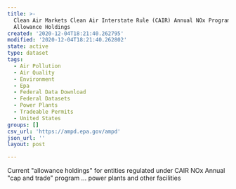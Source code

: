 ```yaml
---
title: >-
  Clean Air Markets Clean Air Interstate Rule (CAIR) Annual NOx Program
  Allowance Holdings
created: '2020-12-04T18:21:40.262795'
modified: '2020-12-04T18:21:40.262802'
state: active
type: dataset
tags:
  - Air Pollution
  - Air Quality
  - Environment
  - Epa
  - Federal Data Download
  - Federal Datasets
  - Power Plants
  - Tradeable Permits
  - United States
groups: []
csv_url: 'https://ampd.epa.gov/ampd'
json_url: ''
layout: post

---
```

Current "allowance holdings" for entities regulated under CAIR NOx Annual "cap and trade" program ... power plants and other facilities
